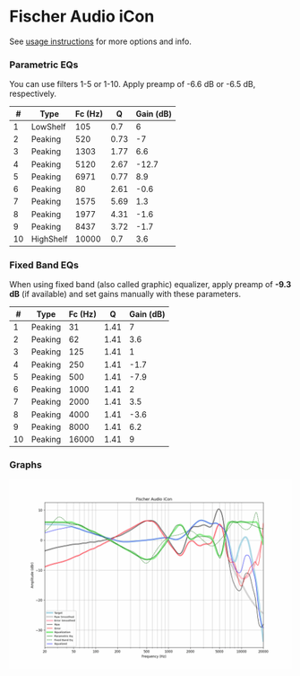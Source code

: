 # Fischer Audio iCon
See [usage instructions](https://github.com/jaakkopasanen/AutoEq#usage) for more options and info.

### Parametric EQs
You can use filters 1-5 or 1-10. Apply preamp of -6.6 dB or -6.5 dB, respectively.

|   # | Type      |   Fc (Hz) |    Q |   Gain (dB) |
|-----|-----------|-----------|------|-------------|
|   1 | LowShelf  |       105 | 0.7  |         6   |
|   2 | Peaking   |       520 | 0.73 |        -7   |
|   3 | Peaking   |      1303 | 1.77 |         6.6 |
|   4 | Peaking   |      5120 | 2.67 |       -12.7 |
|   5 | Peaking   |      6971 | 0.77 |         8.9 |
|   6 | Peaking   |        80 | 2.61 |        -0.6 |
|   7 | Peaking   |      1575 | 5.69 |         1.3 |
|   8 | Peaking   |      1977 | 4.31 |        -1.6 |
|   9 | Peaking   |      8437 | 3.72 |        -1.7 |
|  10 | HighShelf |     10000 | 0.7  |         3.6 |

### Fixed Band EQs
When using fixed band (also called graphic) equalizer, apply preamp of **-9.3 dB** (if available) and set gains manually with these parameters.

|   # | Type    |   Fc (Hz) |    Q |   Gain (dB) |
|-----|---------|-----------|------|-------------|
|   1 | Peaking |        31 | 1.41 |         7   |
|   2 | Peaking |        62 | 1.41 |         3.6 |
|   3 | Peaking |       125 | 1.41 |         1   |
|   4 | Peaking |       250 | 1.41 |        -1.7 |
|   5 | Peaking |       500 | 1.41 |        -7.9 |
|   6 | Peaking |      1000 | 1.41 |         2   |
|   7 | Peaking |      2000 | 1.41 |         3.5 |
|   8 | Peaking |      4000 | 1.41 |        -3.6 |
|   9 | Peaking |      8000 | 1.41 |         6.2 |
|  10 | Peaking |     16000 | 1.41 |         9   |

### Graphs
![](./Fischer%20Audio%20iCon.png)
